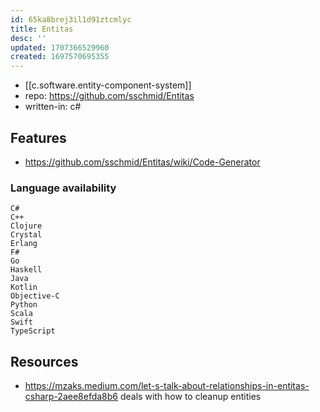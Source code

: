 ```yaml
---
id: 65ka8brej3il1d91ztcmlyc
title: Entitas
desc: ''
updated: 1707366529960
created: 1697570695355
---
```


- [[c.software.entity-component-system]]
- repo: https://github.com/sschmid/Entitas
- written-in: c#

## Features

- https://github.com/sschmid/Entitas/wiki/Code-Generator

### Language availability


    C#
    C++
    Clojure
    Crystal
    Erlang
    F#
    Go
    Haskell
    Java
    Kotlin
    Objective-C
    Python
    Scala
    Swift
    TypeScript


## Resources

- https://mzaks.medium.com/let-s-talk-about-relationships-in-entitas-csharp-2aee8efda8b6 deals with how to cleanup entities
